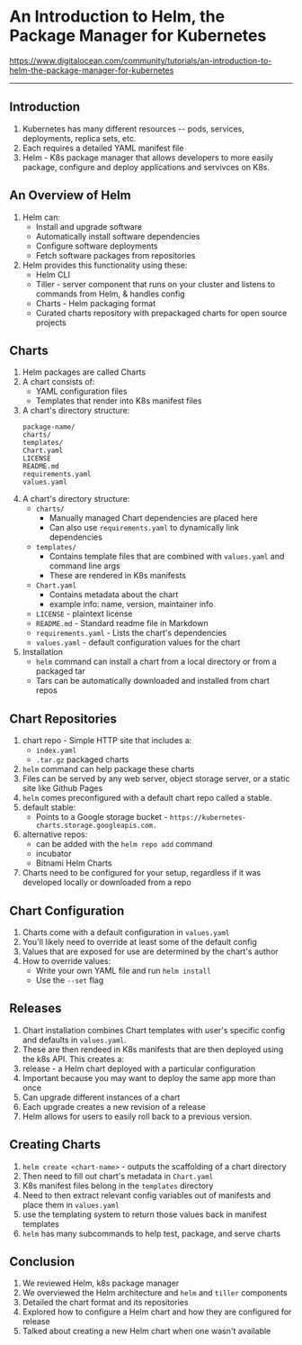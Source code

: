 # An Introduction to Helm, the Package Manager for Kubernetes
https://www.digitalocean.com/community/tutorials/an-introduction-to-helm-the-package-manager-for-kubernetes
___

## Introduction
1. Kubernetes has many different resources -- pods, services, deployments, replica sets, etc.
2. Each requires a detailed YAML manifest file
3. Helm - K8s package manager that allows developers to more easily package, configure and deploy applications and servivces on K8s.

## An Overview of Helm
1. Helm can:
    * Install and upgrade software
    * Automatically install software dependencies
    * Configure software deployments
    * Fetch software packages from repositories
2. Helm provides this functionality using these:
    * Helm CLI
    * Tiller - server component that runs on your cluster and listens to commands from Helm, & handles config
    * Charts - Helm packaging format
    * Curated charts repository with prepackaged charts for open source projects

## Charts
1. Helm packages are called Charts
2. A chart consists of:
    * YAML configuration files
    * Templates that render into K8s manifest files
3. A chart's directory structure:
    ```
    package-name/
    charts/
    templates/
    Chart.yaml
    LICENSE
    README.md
    requirements.yaml
    values.yaml
    ```
4. A chart's directory structure:
    * `charts/`
        * Manually managed Chart dependencies are placed here
        * Can also use `requirements.yaml` to dynamically link dependencies
    * `templates/`
        * Contains template files that are combined with `values.yaml` and command line args
        * These are rendered in K8s manifests
    * `Chart.yaml`
        * Contains metadata about the chart
        * example info: name, version, maintainer info
    * `LICENSE` - plaintext license
    * `README.md` - Standard readme file in Markdown
    * `requirements.yaml` - Lists the chart's dependencies
    * `values.yaml` - default configuration values for the chart
5. Installation
    * `helm` command can install a chart from a local directory or from a packaged tar
    * Tars can be automatically downloaded and installed from chart repos

## Chart Repositories
1. chart repo - Simple HTTP site that includes a:
    * `index.yaml`
    * `.tar.gz` packaged charts
2. `helm` command can help package these charts
3. Files can be served by any web server, object storage server, or a static site like Github Pages
4. `helm` comes preconfigured with a default chart repo called a stable.
5. default stable:
    * Points to a Google storage bucket - `https://kubernetes-charts.storage.googleapis.com.`
6. alternative repos:
    * can be added with the `helm repo add` command
    * incubator
    * Bitnami Helm Charts
7. Charts need to be configured for your setup, regardless if it was developed locally or downloaded from a repo

## Chart Configuration
1. Charts come with a default configuration in `values.yaml`
2. You'll likely need to override at least some of the default config
3. Values that are exposed for use are determined by the chart's author
4. How to override values:
    * Write your own YAML file and run `helm install`
    * Use the `--set` flag

## Releases
1. Chart installation combines Chart templates with user's specific config and defaults in `values.yaml`. 
2. These are then rendeed in K8s manifests that are then deployed using the k8s API. This creates a:
3. release - a Helm chart deployed with a particular configuration
4. Important because you may want to deploy the same app more than once
5. Can upgrade different instances of a chart
6. Each upgrade creates a new revision of a release
7. Helm allows for users to easily roll back to a previous version.

## Creating Charts
1. `helm create <chart-name>` - outputs the scaffolding of a chart directory
2. Then need to fill out chart's metadata in `Chart.yaml`
3. K8s manifest files belong in the `templates` directory
4. Need to then extract relevant config variables out of manifests and place them in `values.yaml`
5. use the templating system to return those values back in manifest templates
6. `helm` has many subcommands to help test, package, and serve charts

## Conclusion
1. We reviewed Helm, k8s package manager
2. We overviewed the Helm architecture and `helm` and `tiller` components
3. Detailed the chart format and its repositories
4. Explored how to configure a Helm chart and how they are configured for release
5. Talked about creating a new Helm chart when one wasn't available





